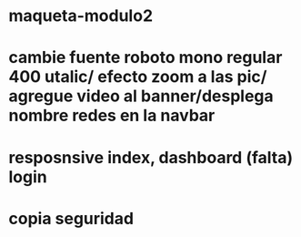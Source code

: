 # maqueta-modulo2
# cambie fuente roboto mono regular 400 utalic/ efecto zoom a las pic/ agregue video al banner/desplega nombre redes en la navbar

# resposnsive index, dashboard (falta) login
# copia seguridad